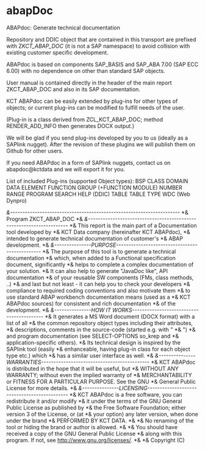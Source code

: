 abapDoc
=======

ABAPdoc: Generate technical documentation

Repository and DDIC object that are contained in this transport are prefixed with Z*KCT_ABAP_DOC* (it is not a SAP namespace) to avoid collision with existing customer specific development.

ABAPdoc is based on components SAP_BASIS and SAP_ABA 7.00 (SAP ECC 6.00) with no dependence on other than standard SAP objects.

User manual is contained directly in the header of the main report ZKCT_ABAP_DOC and also in its SAP documentation.

KCT ABAPdoc can be easily extended by plug-ins for other types of objects; or current plug-ins can be modified to fulfill needs of the user. 

(Plug-in is a class derived from ZCL_KCT_ABAP_DOC; method RENDER_ADD_INFO then generates DOCX output.)

We will be glad if you send plug-ins developed by you to us (ideally as a SAPlink nugget). After the revision of these plugins we will publish them on Github for other users.

If you need ABAPdoc in a form of SAPlink nuggets, contact us on  abapdoc@kctdata and we will export it for you.

List of included Plug-ins (supported Object types):
BSP
CLASS
DOMAIN
DATA ELEMENT
FUNCTION GROUP (+FUNCTION MODULE)
NUMBER RANGE
PROGRAM
SEARCH HELP
(DDIC) TABLE
TABLE TYPE
WDC (Web Dynpro)
 



*&---------------------------------------------------------------------*
*& Program         ZKCT_ABAP_DOC
*&
*&---------------------------------------------------------------------*
*& This report is the main part of a Documentation tool developed by
*& KCT Data company (hereinafter KCT ABAPdoc),
*& intended to generate technical documentation of customer's
*& ABAP development.
*&
*&---------------PURPOSE-----------------------------------------------*
*& The purpose of this tool is to generate a technical documentation
*& which, when added to a Functional specification document, significantly
*& helps to complete a complex documentation of your solution.
*& It can also help to generate "JavaDoc like", API documentation
*& of your reusable SW components (FMs, class methods, ..)
*& and last but not least - it can help you to check your developers
*& compliance to required coding conventions and also motivate them
*& to use standard ABAP workbench documentation means (used as a
*& KCT ABAPdoc sources) for consistent and rich documentation
*& of the development.
*&
*&---------------HOW IT WORKS------------------------------------------*
*& It generates a MS Word document (DOCX format) with a list of all
*& the common repository object types including their attributes,
*& descriptions, comments in the source-code (started e.g. with " *& ")
*& and program  documentation (see SELECT-OPTIONS so_krep and
*& application-specific others).
*& Its technical design is inspired by the SAPlink tool (easily
*& enhanceable, having plug-in class for each object type etc.) which
*& has a similar user interface as well.
*&
*&---------------WARRANTIES--------------------------------------------*
*& KCT ABAPdoc is distributed in the hope that it will be useful, but
*& WITHOUT ANY WARRANTY; without even the implied warranty of
*& MERCHANTABILITY or FITNESS FOR A PARTICULAR PURPOSE.  See the GNU
*& General Public License for more details.
*&
*&---------------LICENSING---------------------------------------------*
*& KCT ABAPdoc is a free software, you can redistribute it and/or modify
*& it under the terms of the GNU General Public License as published by
*& the Free Software Foundation; either version 3 of the License, or (at
*& your option) any later version,  when done under the brand
*& PERFORMED BY KCT DATA.
*&
*& No renaming of the tool or hiding the brand or author is allowed.
*&
*& You should have received a copy of the GNU General Public License
*& along with this program. If not, see <http://www.gnu.org/licenses/>.
*&
*& Copyright (C)
